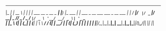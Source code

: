  _____                      _____               _
|_   _|                    |  __ \             | |
  | |  ___  __ _  __ _  ___| |__) |___  ___  __| | ___ _ __ ___ ___  _ __ ___
  | | / __|/ _` |/ _` |/ __|  _  // _ \/ _ \/ _` |/ _ \ '__/ __/ _ \| '_ ` _ \
 _| |_\__ \ (_| | (_| | (__| | \ \  __/  __/ (_| |  __/ | | (_| (_) | | | | | |
|_____|___/\__,_|\__,_|\___|_|  \_\___|\___|\__,_|\___|_|(_)___\___/|_| |_| |_|

